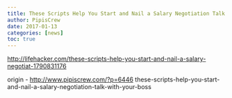 ```yaml
---
title: These Scripts Help You Start and Nail a Salary Negotiation Talk with Your Boss
author: PipisCrew
date: 2017-01-13
categories: [news]
toc: true
---
```


http://lifehacker.com/these-scripts-help-you-start-and-nail-a-salary-negotiat-1790831176

origin - http://www.pipiscrew.com/?p=6446 these-scripts-help-you-start-and-nail-a-salary-negotiation-talk-with-your-boss